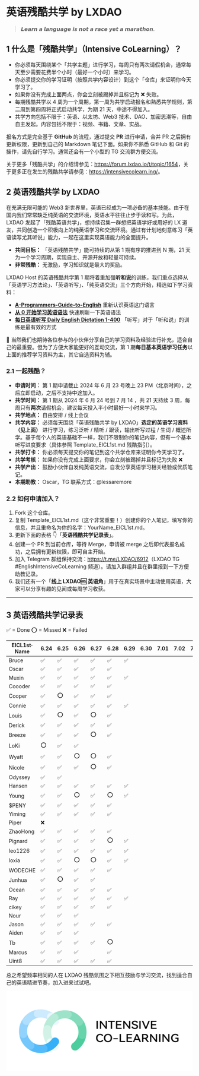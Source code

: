 # 英语残酷共学 by LXDAO

> 𝙇𝙚𝙖𝙧𝙣 𝙖 𝙡𝙖𝙣𝙜𝙪𝙖𝙜𝙚 𝙞𝙨 𝙣𝙤𝙩 𝙖 𝙧𝙖𝙘𝙚 𝙮𝙚𝙩 𝙖 𝙢𝙖𝙧𝙖𝙩𝙝𝙤𝙣.

## 1 什么是「残酷共学」（Intensive CoLearning）？

- 你必须每天围绕某个「共学主题」进行学习，每周只有两次请假机会，通常每天至少需要花费半个小时（最好一个小时）来学习。
- 你必须提交你的学习证明（按照共学内容设计）到这个「仓库」来证明你今天学习了。
- 如果你没有完成上面两点，你会立刻被踢掉并且标记为 ❌ 失败。
- 每期残酷共学以 4 周为一个周期，第一周为共学启动报名和熟悉共学规则，第二周到第四周将正式启动共学，为期 21 天，中途不得加入。
- 共学方向包括不限于：英语、以太坊、Web3 技术、DAO、加密思潮等，自由自主发起。内容包括不限于：视频、书籍、文章、实战。

报名方式是完全基于 **GitHub** 的流程，通过提交 **PR** 进行申请，合并 PR 之后拥有更新权限，更新到自己的 Markdown 笔记下面。如果你不熟悉 GitHub 和 Git 的操作，请先自行学习。通常还会有一个小型的 TG 交流群方便交流。

关于更多「残酷共学」的介绍请参见：<https://forum.lxdao.io/t/topic/1654>，关于更多正在发生的残酷共学请参见：<https://intensivecolearn.ing/>。

## 2 英语残酷共学 by LXDAO

在充满无限可能的 Web3 新世界里，英语已经成为一项必备的基本技能。由于在国内我们常常缺乏纯英语的交流环境，英语水平往往止步于读和写。为此，LXDAO 发起了「残酷英语共学」，想持续召集一群想把英语学好或用好的 LX 道友，共同创造一个积极向上的纯英语学习和交流环境。通过有计划地刻意练习「英语读写尤其听说」能力，一起在这里实现英语能力的全面提升。

- **共同目标：** 「英语残酷共学」能可持续的从第 1 期有序的推进到 N 期，21 天为一个学习周期，实现自主、开源开放和轻量可持续。
- **非常残酷：** 无激励，学习知识就是最大的奖励。

LXDAO Host 的英语残酷共学第 1 期将着重加强**听和说**的训练，我们重点选择从「英语学习方法论」、「英语听写」、「纯英语交流」三个方向开始，精选如下学习资料：

- [**A-Programmers-Guide-to-English**](https://a-programmers-guide-to-english.harryyu.me/) 重新认识英语这门语言
- [**从 0 开始学习英语语法**](https://hzpt-inet-club.github.io/english-note/) 快速刷新一下英语语法
- [**每日英语听写 Daily English Dictation 1-400**](https://www.bilibili.com/video/BV1U7411a7xG?p=3&vd_source=bc0666711d2280c24d54945ab9c11146) 「听写」对于「听和说」的训练是最有效的方式

👏 当然我们也期待各位参与的小伙伴分享自己的学习资料及经验进行补充，适合自己的最重要。但为了方便大家能更好的互动交流，第 1 期**每日基本英语学习任务**以上面的推荐学习资料为主，其它自选资料为辅。

### 2.1 一起残酷？

- **申请时间：** 第 1 期申请截止 2024 年 6 月 23 号晚上 23 PM（北京时间），之后立即启动，之后不支持中途加入。
- **共学时间：** 第 1 期从 2024 年 6 月 24 号到 7 月 14 ，共 21 天持续 3 周，每周只有**两次**请假机会，建议每天投入半小时最好一小时来学习。
- **共学地点：** 自由安排 / 线上会议
- **共学内容：** 必须每天围绕「英语残酷共学 by LXDAO」**选定的英语学习资料（见上面）** 进行学习，练习泛听 / 精听 / 跟读，输出听写过程 / 生词 / 概述所学。基于每个人的英语基础不一样，我们不限制你的笔记内容，但有一个基本听写进度要求（具体参照 Template_EICL1st.md 残酷指引）。
- **共学打卡：** 你必须每天提交你的笔记到这个共学仓库来证明你今天学习了。
- **共学考核：** 如果你没有完成上面要求，你会立刻被踢掉并且标记为失败 ❌
- **共学产出：** 鼓励小伙伴自发纯英语交流，自发分享英语学习相关经验或优质笔记。
- **本期助教：** Oscar，TG 联系方式：@lessaremore

### 2.2 如何申请加入？

1. Fork 这个仓库。
2. 复制 Template_EICL1st.md（这个非常重要！）创建你的个人笔记，填写你的信息，并且重命名为你的名字：YourName_EICL1st.md。
3. 更新下面的表格 👇「**英语残酷共学记录表**」。
4. 创建一个 PR 到当前仓库，等待 Merge，申请被 merge 之后即代表报名成功，之后拥有更新权限，即可自主开始。
5. 加入 Telegram 群组保持交流：<https://t.me/LXDAO/6912>（LXDAO TG #EnglishIntensiveCoLearning 频道）。请加入群组并且在群里报到一下方便助教记录。
6. 我们还有一个「**线上 LXDAO🆒 英语角**」用于在真实场景中主动使用英语，大家可以分享有趣的见闻或每周学习收获。

---

## 3 英语残酷共学记录表

✅ = Done ⭕️ = Missed ❌ = Failed

<!-- START_COMMIT_TABLE -->

| EICL1st· Name | 6.24 | 6.25 | 6.26 | 6.27 | 6.28 | 6.29 | 6.30 | 7.01 | 7.02 | 7.03 | 7.04 | 7.05 | 7.06 | 7.07 | 7.08 | 7.09 | 7.10 | 7.11 | 7.12 | 7.13 | 7.14 |
| ------------- | ---- | ---- | ---- | ---- | ---- | ---- | ---- | ---- | ---- | ---- | ---- | ---- | ---- | ---- | ---- | ---- | ---- | ---- | ---- | ---- | ---- |
| Bruce         | ✅   | ✅   | ✅   | ✅   | ✅   | ✅   |      |      |      |      |      |      |      |      |      |      |      |      |      |      |      |
| Oscar         | ✅   | ✅   | ✅   | ✅   | ✅   |      |      |      |      |      |      |      |      |      |      |      |      |      |      |      |      |
| Muxin         | ✅   | ✅   | ✅   | ✅   | ✅   | ✅   |      |      |      |      |      |      |      |      |      |      |      |      |      |      |      |
| Coooder       | ✅   | ✅   | ✅   | ✅   | ✅   |      |      |      |      |      |      |      |      |      |      |      |      |      |      |      |      |
| Cooper        | ✅   | ⭕️  | ✅   | ✅   | ✅   |      |      |      |      |      |      |      |      |      |      |      |      |      |      |      |      |
| Connie        | ✅   | ✅   | ✅   | ✅   | ✅  | ✅   |      |      |      |      |      |      |      |      |      |      |      |      |      |      |      |
| Louis         | ✅   | ⭕️  | ✅   | ⭕️  | ✅   |      |      |      |      |      |      |      |      |      |      |      |      |      |      |      |      |
| Derick        | ✅   | ✅   | ✅   | ✅   | ✅   |      |      |      |      |      |      |      |      |      |      |      |      |      |      |      |      |
| Breeze        | ✅   | ✅   |  ✅   |    ⭕️ |   ✅   |      |      |      |      |      |      |      |      |      |      |      |      |      |      |      |      |
| LoKi          | ⭕️  | ✅   | ✅   |      |      |      |      |      |      |      |      |      |      |      |      |      |      |      |      |      |      |
| Wyatt         | ✅   | ✅   | ⭕️  | ⭕️  | ✅   |      |      |      |      |      |      |      |      |      |      |      |      |      |      |      |      |
| Nicole        | ✅   | ✅   | ✅   |  ⭕️ |   ✅  |      |      |      |      |      |      |      |      |      |      |      |      |      |      |      |      |
| Odyssey       | ✅   | ✅   |      |      |      |      |      |      |      |      |      |      |      |      |      |      |      |      |      |      |      |
| Hansen        | ✅   | ✅   | ✅   | ✅   | ✅   | ✅  |      |      |      |      |      |      |      |      |      |      |      |      |      |      |      |
| Young         | ✅   | ✅   | ⭕️  | ✅   | ⭕️  | ✅   |      |      |      |      |      |      |      |      |      |      |      |      |      |      |      |
| $PENY         | ✅   | ✅   | ✅   | ✅   | ✅   |      |      |      |      |      |      |      |      |      |      |      |      |      |      |      |      |
| Yiming        | ✅   | ✅   | ✅   | ✅   | ✅   |      |      |      |      |      |      |      |      |      |      |      |      |      |      |      |      |
| Piper         | ❌   |      |      |      |      |      |      |      |      |      |      |      |      |      |      |      |      |      |      |      |      |
| ZhaoHong      | ✅   | ✅   | ✅   | ✅   | ✅   |      |      |      |      |      |      |      |      |      |      |      |      |      |      |      |      |
| Pignard       | ✅   | ✅   | ✅   | ✅   | ⭕️   | ✅   |      |      |      |      |      |      |      |      |      |      |      |      |      |      |      |
| leo1226       | ✅   | ✅   | ✅   | ✅   | ✅   |  ✅  |      |      |      |      |      |      |      |      |      |      |      |      |      |      |      |
| loxia         | ✅   | ✅   | ⭕️  | ⭕️  | ✅   | ✅   |      |      |      |      |      |      |      |      |      |      |      |      |      |      |      |
| WODECHE       | ✅   | ✅   | ✅   | ✅   | ✅   |      |      |      |      |      |      |      |      |      |      |      |      |      |      |      |      |
| Junhua        | ✅   | ⭕️  | ✅   | ✅   |      |      |      |      |      |      |      |      |      |      |      |      |      |      |      |      |      |
| Ocean         | ✅   | ✅   | ✅   | ✅   | ✅   |      |      |      |      |      |      |      |      |      |      |      |      |      |      |      |      |
| Ray           | ✅   | ✅   | ✅   | ✅   | ✅   |  ✅     |      |      |      |      |      |      |      |      |      |      |      |      |      |      |      |
| cikey         | ✅   | ✅   | ✅   | ✅   | ✅   |      |      |      |      |      |      |      |      |      |      |      |      |      |      |      |      |
| Nour          | ✅   | ✅   | ✅   |      |      |      |      |      |      |      |      |      |      |      |      |      |      |      |      |      |      |
| Jason         | ✅   | ✅   | ✅   | ✅   | ✅   |      |      |      |      |      |      |      |      |      |      |      |      |      |      |      |      |
| Aiden         | ✅   | ✅   | ✅   |      |      |      |      |      |      |      |      |      |      |      |      |      |      |      |      |      |      |
| Tb            | ✅   | ✅   | ✅   | ✅   | ⭕️  |      |      |      |      |      |      |      |      |      |      |      |      |      |      |      |      |
| Marcus        | ✅   | ✅   | ✅   |      | ✅   |      |      |      |      |      |      |      |      |      |      |      |      |      |      |      |      |
| Uint8         | ✅   | ✅   | ✅   | ✅   | ✅   |      |      |      |      |      |      |      |      |      |      |      |      |      |      |      |      |

<!-- END_COMMIT_TABLE -->

总之希望频率相同的人在 LXDAO 残酷氛围之下相互鼓励与学习交流，找到适合自己的英语精进节奏，加入进来试试吧。

![ICL](img/ICL.png)
